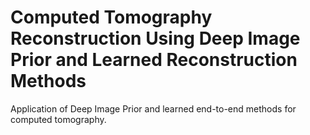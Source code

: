 # Computed Tomography Reconstruction Using Deep Image Prior and Learned Reconstruction Methods

Application of Deep Image Prior and learned end-to-end methods for computed tomography.

